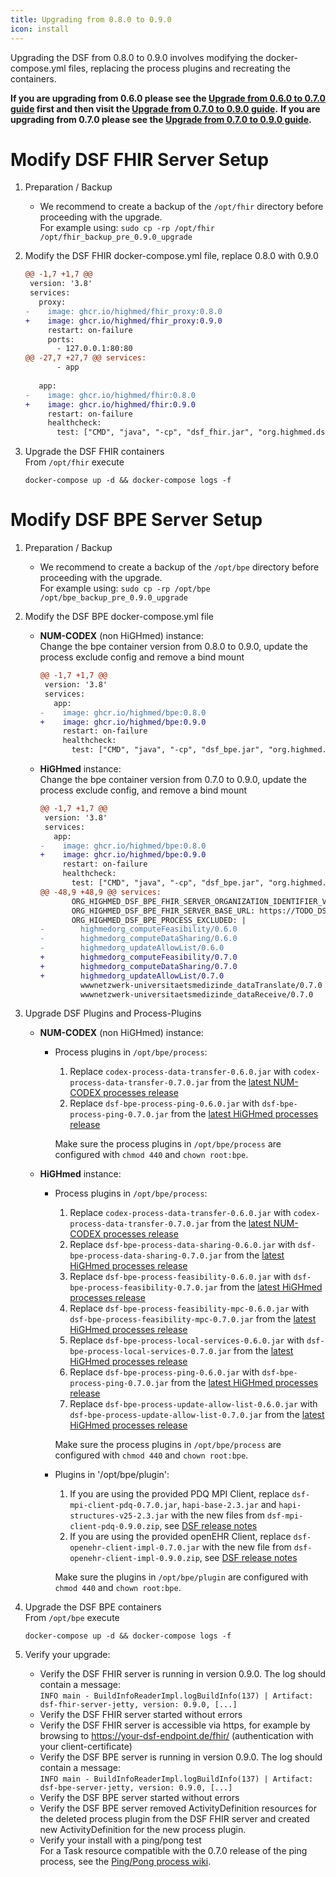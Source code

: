 ```yaml
---
title: Upgrading from 0.8.0 to 0.9.0
icon: install
---
```

Upgrading the DSF from 0.8.0 to 0.9.0 involves modifying the docker-compose.yml files, replacing the process plugins and recreating the containers.

**If you are upgrading from 0.6.0 please see the [Upgrade from 0.6.0 to 0.7.0 guide](https://github.com/highmed/highmed-dsf/wiki/DSF-Upgrade-From-0.6.0-to-0.7.0) first and then visit the [Upgrade from 0.7.0 to 0.9.0 guide](https://github.com/highmed/highmed-dsf/wiki/DSF-Upgrade-From-0.7.0-to-0.9.0).**
**If you are upgrading from 0.7.0 please see the [Upgrade from 0.7.0 to 0.9.0 guide](upgradeFrom7.md).**


# Modify DSF FHIR Server Setup
1. Preparation / Backup
    * We recommend to create a backup of the `/opt/fhir` directory before proceeding with the upgrade.  
    For example using: `sudo cp -rp /opt/fhir /opt/fhir_backup_pre_0.9.0_upgrade`

1. Modify the DSF FHIR docker-compose.yml file, replace 0.8.0 with 0.9.0
    ```diff
    @@ -1,7 +1,7 @@
     version: '3.8'
     services:
       proxy:
    -    image: ghcr.io/highmed/fhir_proxy:0.8.0
    +    image: ghcr.io/highmed/fhir_proxy:0.9.0
         restart: on-failure
         ports:
           - 127.0.0.1:80:80
    @@ -27,7 +27,7 @@ services:
           - app
     
       app:
    -    image: ghcr.io/highmed/fhir:0.8.0
    +    image: ghcr.io/highmed/fhir:0.9.0
         restart: on-failure
         healthcheck:
           test: ["CMD", "java", "-cp", "dsf_fhir.jar", "org.highmed.dsf.fhir.StatusClient"]
    ```

1. Upgrade the DSF FHIR containers  
    From `/opt/fhir` execute  
    ```
    docker-compose up -d && docker-compose logs -f
    ```

# Modify DSF BPE Server Setup
1. Preparation / Backup
    * We recommend to create a backup of the `/opt/bpe` directory before proceeding with the upgrade.  
    For example using: `sudo cp -rp /opt/bpe /opt/bpe_backup_pre_0.9.0_upgrade`

1. Modify the DSF BPE docker-compose.yml file
    * **NUM-CODEX** (non HiGHmed) instance:  
        Change the bpe container version from 0.8.0 to 0.9.0, update the process exclude config and remove a bind mount

        ```diff
        @@ -1,7 +1,7 @@
         version: '3.8'
         services:
           app:
        -    image: ghcr.io/highmed/bpe:0.8.0
        +    image: ghcr.io/highmed/bpe:0.9.0
             restart: on-failure
             healthcheck:
               test: ["CMD", "java", "-cp", "dsf_bpe.jar", "org.highmed.dsf.bpe.StatusClient"]
        ```

    *  **HiGHmed** instance:  
        Change the bpe container version from 0.7.0 to 0.9.0, update the process exclude config, and remove a bind mount

        ```diff
        @@ -1,7 +1,7 @@
         version: '3.8'
         services:
           app:
        -    image: ghcr.io/highmed/bpe:0.8.0
        +    image: ghcr.io/highmed/bpe:0.9.0
             restart: on-failure
             healthcheck:
               test: ["CMD", "java", "-cp", "dsf_bpe.jar", "org.highmed.dsf.bpe.StatusClient"]
        @@ -48,9 +48,9 @@ services:
               ORG_HIGHMED_DSF_BPE_FHIR_SERVER_ORGANIZATION_IDENTIFIER_VALUE: TODO_ORGANIZATION_IDENTIFIER
               ORG_HIGHMED_DSF_BPE_FHIR_SERVER_BASE_URL: https://TODO_DSF_FRIR_SERVER_FQDN/fhir
               ORG_HIGHMED_DSF_BPE_PROCESS_EXCLUDED: |
        -        highmedorg_computeFeasibility/0.6.0
        -        highmedorg_computeDataSharing/0.6.0
        -        highmedorg_updateAllowList/0.6.0
        +        highmedorg_computeFeasibility/0.7.0
        +        highmedorg_computeDataSharing/0.7.0
        +        highmedorg_updateAllowList/0.7.0
                 wwwnetzwerk-universitaetsmedizinde_dataTranslate/0.7.0
                 wwwnetzwerk-universitaetsmedizinde_dataReceive/0.7.0
        
        ```

1. Upgrade DSF Plugins and Process-Plugins
    *  **NUM-CODEX** (non HiGHmed) instance:  
        * Process plugins in `/opt/bpe/process`:
            1. Replace `codex-process-data-transfer-0.6.0.jar` with `codex-process-data-transfer-0.7.0.jar` from the [latest NUM-CODEX processes release](https://github.com/num-codex/codex-processes-ap1/releases/tag/v0.7.0)  
            1. Replace `dsf-bpe-process-ping-0.6.0.jar` with `dsf-bpe-process-ping-0.7.0.jar` from the [latest HiGHmed processes release](https://github.com/highmed/highmed-processes/tree/v0.7.0)  

            Make sure the process plugins in `/opt/bpe/process` are configured with `chmod 440` and `chown root:bpe`.  
    *  **HiGHmed** instance:  
        * Process plugins in `/opt/bpe/process`:
            1. Replace `codex-process-data-transfer-0.6.0.jar` with `codex-process-data-transfer-0.7.0.jar` from the [latest NUM-CODEX processes release](https://github.com/num-codex/codex-processes-ap1/releases/tag/v0.7.0)  
            1. Replace `dsf-bpe-process-data-sharing-0.6.0.jar` with `dsf-bpe-process-data-sharing-0.7.0.jar` from the [latest HiGHmed processes release](https://github.com/highmed/highmed-processes/tree/v0.7.0)  
            1. Replace `dsf-bpe-process-feasibility-0.6.0.jar` with `dsf-bpe-process-feasibility-0.7.0.jar` from the [latest HiGHmed processes release](https://github.com/highmed/highmed-processes/tree/v0.7.0)  
            1. Replace `dsf-bpe-process-feasibility-mpc-0.6.0.jar` with `dsf-bpe-process-feasibility-mpc-0.7.0.jar` from the [latest HiGHmed processes release](https://github.com/highmed/highmed-processes/tree/v0.7.0)  
            1. Replace `dsf-bpe-process-local-services-0.6.0.jar` with `dsf-bpe-process-local-services-0.7.0.jar` from the [latest HiGHmed processes release](https://github.com/highmed/highmed-processes/tree/v0.7.0)  
            1. Replace `dsf-bpe-process-ping-0.6.0.jar` with `dsf-bpe-process-ping-0.7.0.jar` from the [latest HiGHmed processes release](https://github.com/highmed/highmed-processes/tree/v0.7.0)  
            1. Replace `dsf-bpe-process-update-allow-list-0.6.0.jar` with `dsf-bpe-process-update-allow-list-0.7.0.jar` from the [latest HiGHmed processes release](https://github.com/highmed/highmed-processes/tree/v0.7.0)  

            Make sure the process plugins in `/opt/bpe/process` are configured with `chmod 440` and `chown root:bpe`.  

        * Plugins in '/opt/bpe/plugin':
            1. If you are using the provided PDQ MPI Client, replace `dsf-mpi-client-pdq-0.7.0.jar`, `hapi-base-2.3.jar` and `hapi-structures-v25-2.3.jar` with the new files from `dsf-mpi-client-pdq-0.9.0.zip`, see [DSF release notes](https://github.com/highmed/highmed-dsf/releases/tag/v0.9.0)  
            1. If you are using the provided openEHR Client, replace `dsf-openehr-client-impl-0.7.0.jar` with the new file from `dsf-openehr-client-impl-0.9.0.zip`, see [DSF release notes](https://github.com/highmed/highmed-dsf/releases/tag/v0.9.0)  

            Make sure the plugins in `/opt/bpe/plugin` are configured with `chmod 440` and `chown root:bpe`.  


1. Upgrade the DSF BPE containers  
    From `/opt/bpe` execute  
    ```
    docker-compose up -d && docker-compose logs -f
    ```

1. Verify your upgrade:
    * Verify the DSF FHIR server is running in version 0.9.0. The log should contain a message:  
        `INFO main - BuildInfoReaderImpl.logBuildInfo(137) | Artifact: dsf-fhir-server-jetty, version: 0.9.0, [...]`
    * Verify the DSF FHIR server started without errors
    * Verify the DSF FHIR server is accessible via https, for example by browsing to https://your-dsf-endpoint.de/fhir/ (authentication with your client-certificate)
    * Verify the DSF BPE server is running in version 0.9.0. The log should contain a message:  
        `INFO main - BuildInfoReaderImpl.logBuildInfo(137) | Artifact: dsf-bpe-server-jetty, version: 0.9.0, [...]`
    * Verify the DSF BPE server started without errors
    * Verify the DSF BPE server removed ActivityDefinition resources for the deleted process plugin from the DSF FHIR server and created new ActivityDefinition for the new process plugin.
    * Verify your install with a ping/pong test  
        For a Task resource compatible with the 0.7.0 release of the ping process, see the [Ping/Pong process wiki](https://github.com/highmed/highmed-processes/wiki/Process-Ping-Start-v0.7.0).  